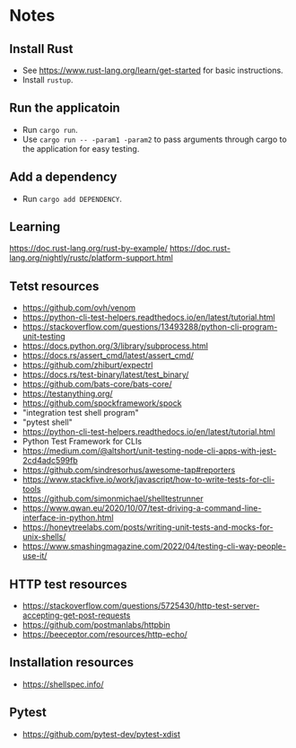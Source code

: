 # Notes

## Install Rust
* See https://www.rust-lang.org/learn/get-started for basic instructions.
* Install `rustup`.

## Run the applicatoin
* Run `cargo run`.
* Use `cargo run -- -param1 -param2` to pass arguments through cargo to the application for easy testing.

## Add a dependency
* Run `cargo add DEPENDENCY`.

## Learning
https://doc.rust-lang.org/rust-by-example/
https://doc.rust-lang.org/nightly/rustc/platform-support.html

## Tetst resources
* https://github.com/ovh/venom
* https://python-cli-test-helpers.readthedocs.io/en/latest/tutorial.html
* https://stackoverflow.com/questions/13493288/python-cli-program-unit-testing
* https://docs.python.org/3/library/subprocess.html
* https://docs.rs/assert_cmd/latest/assert_cmd/
* https://github.com/zhiburt/expectrl
* https://docs.rs/test-binary/latest/test_binary/
* https://github.com/bats-core/bats-core/
* https://testanything.org/
* https://github.com/spockframework/spock
* "integration test shell program"
* "pytest shell"
* https://python-cli-test-helpers.readthedocs.io/en/latest/tutorial.html
* Python Test Framework for CLIs
* https://medium.com/@altshort/unit-testing-node-cli-apps-with-jest-2cd4adc599fb
* https://github.com/sindresorhus/awesome-tap#reporters
* https://www.stackfive.io/work/javascript/how-to-write-tests-for-cli-tools
* https://github.com/simonmichael/shelltestrunner
* https://www.qwan.eu/2020/10/07/test-driving-a-command-line-interface-in-python.html
* https://honeytreelabs.com/posts/writing-unit-tests-and-mocks-for-unix-shells/
* https://www.smashingmagazine.com/2022/04/testing-cli-way-people-use-it/

## HTTP test resources
* https://stackoverflow.com/questions/5725430/http-test-server-accepting-get-post-requests
* https://github.com/postmanlabs/httpbin
* https://beeceptor.com/resources/http-echo/

## Installation resources
* https://shellspec.info/

## Pytest
* https://github.com/pytest-dev/pytest-xdist
